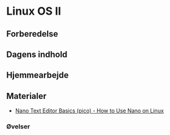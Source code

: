# Linux OS II

## Forberedelse

## Dagens indhold

## Hjemmearbejde


## Materialer
* [Nano Text Editor Basics (pico) - How to Use Nano on Linux](https://www.youtube.com/watch?v=Jf0ZJZJ8jlI)

### Øvelser


